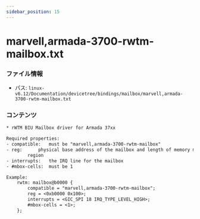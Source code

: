 ```yaml
---
sidebar_position: 15
---
```

# marvell,armada-3700-rwtm-mailbox.txt

### ファイル情報

- パス: `linux-v6.12/Documentation/devicetree/bindings/mailbox/marvell,armada-3700-rwtm-mailbox.txt`

### コンテンツ

```txt
* rWTM BIU Mailbox driver for Armada 37xx

Required properties:
- compatible:	must be "marvell,armada-3700-rwtm-mailbox"
- reg:		physical base address of the mailbox and length of memory mapped
		region
- interrupts:	the IRQ line for the mailbox
- #mbox-cells:	must be 1

Example:
	rwtm: mailbox@b0000 {
		compatible = "marvell,armada-3700-rwtm-mailbox";
		reg = <0xb0000 0x100>;
		interrupts = <GIC_SPI 18 IRQ_TYPE_LEVEL_HIGH>;
		#mbox-cells = <1>;
	};

```
